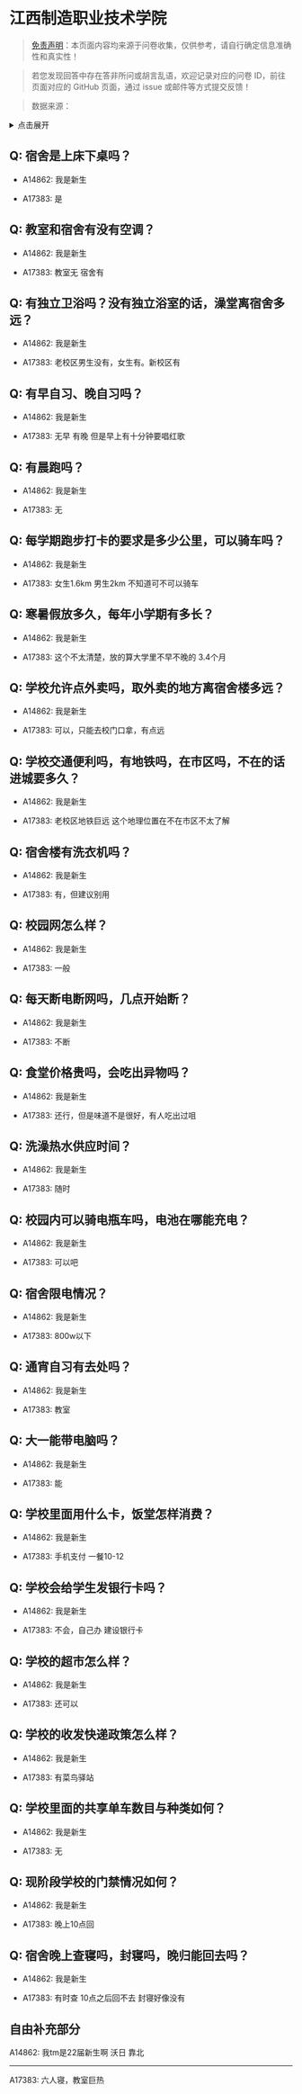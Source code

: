 # 江西制造职业技术学院

> [免责声明](https://colleges.chat/#_3)：本页面内容均来源于问卷收集，仅供参考，请自行确定信息准确性和真实性！

> 若您发现回答中存在答非所问或胡言乱语，欢迎记录对应的问卷 ID，前往页面对应的 GitHub 页面，通过 issue 或邮件等方式提交反馈！

> 数据来源：

<details><summary>点击展开</summary>
<ul>
<li>A14862: 匿名 (2022 年 07 月)</li>
<li>A17383: 匿名 (2023 年 06 月)</li>
</ul>
</details>

## Q: 宿舍是上床下桌吗？

- A14862: 我是新生

- A17383: 是

## Q: 教室和宿舍有没有空调？

- A14862: 我是新生

- A17383: 教室无  宿舍有

## Q: 有独立卫浴吗？没有独立浴室的话，澡堂离宿舍多远？

- A14862: 我是新生

- A17383: 老校区男生没有，女生有。新校区有

## Q: 有早自习、晚自习吗？

- A14862: 我是新生

- A17383: 无早  有晚  但是早上有十分钟要唱红歌

## Q: 有晨跑吗？

- A14862: 我是新生

- A17383: 无

## Q: 每学期跑步打卡的要求是多少公里，可以骑车吗？

- A14862: 我是新生

- A17383: 女生1.6km  男生2km   不知道可不可以骑车

## Q: 寒暑假放多久，每年小学期有多长？

- A14862: 我是新生

- A17383: 这个不太清楚，放的算大学里不早不晚的      3.4个月

## Q: 学校允许点外卖吗，取外卖的地方离宿舍楼多远？

- A14862: 我是新生

- A17383: 可以，只能去校门口拿，有点远

## Q: 学校交通便利吗，有地铁吗，在市区吗，不在的话进城要多久？

- A14862: 我是新生

- A17383: 老校区地铁巨远   这个地理位置在不在市区不太了解

## Q: 宿舍楼有洗衣机吗？

- A14862: 我是新生

- A17383: 有，但建议别用

## Q: 校园网怎么样？

- A14862: 我是新生

- A17383: 一般

## Q: 每天断电断网吗，几点开始断？

- A14862: 我是新生

- A17383: 不断

## Q: 食堂价格贵吗，会吃出异物吗？

- A14862: 我是新生

- A17383: 还行，但是味道不是很好，有人吃出过咀

## Q: 洗澡热水供应时间？

- A14862: 我是新生

- A17383: 随时

## Q: 校园内可以骑电瓶车吗，电池在哪能充电？

- A14862: 我是新生

- A17383: 可以吧

## Q: 宿舍限电情况？

- A14862: 我是新生

- A17383: 800w以下

## Q: 通宵自习有去处吗？

- A14862: 我是新生

- A17383: 教室

## Q: 大一能带电脑吗？

- A14862: 我是新生

- A17383: 能

## Q: 学校里面用什么卡，饭堂怎样消费？

- A14862: 我是新生

- A17383: 手机支付  一餐10-12

## Q: 学校会给学生发银行卡吗？

- A14862: 我是新生

- A17383: 不会，自己办  建设银行卡

## Q: 学校的超市怎么样？

- A14862: 我是新生

- A17383: 还可以

## Q: 学校的收发快递政策怎么样？

- A14862: 我是新生

- A17383: 有菜鸟驿站

## Q: 学校里面的共享单车数目与种类如何？

- A14862: 我是新生

- A17383: 无

## Q: 现阶段学校的门禁情况如何？

- A14862: 我是新生

- A17383: 晚上10点回

## Q: 宿舍晚上查寝吗，封寝吗，晚归能回去吗？

- A14862: 我是新生

- A17383: 有时查  10点之后回不去   封寝好像没有

## 自由补充部分

A14862: 我tm是22届新生啊 沃日 靠北

***

A17383: 六人寝，教室巨热